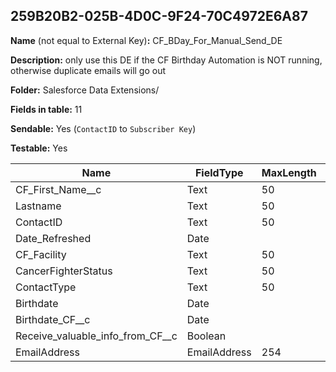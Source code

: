 ## 259B20B2-025B-4D0C-9F24-70C4972E6A87

**Name** (not equal to External Key)**:** CF_BDay_For_Manual_Send_DE

**Description:** only use this DE if the CF Birthday Automation is NOT running, otherwise duplicate emails will go out

**Folder:** Salesforce Data Extensions/

**Fields in table:** 11

**Sendable:** Yes (`ContactID` to `Subscriber Key`)

**Testable:** Yes

| Name | FieldType | MaxLength | IsPrimaryKey | IsNullable | DefaultValue |
| --- | --- | --- | --- | --- | --- |
| CF_First_Name__c | Text | 50 | - | + |  |
| Lastname | Text | 50 | - | + |  |
| ContactID | Text | 50 | + | - |  |
| Date_Refreshed | Date |  | - | + | GetDate() |
| CF_Facility | Text | 50 | - | + |  |
| CancerFighterStatus | Text | 50 | - | - |  |
| ContactType | Text | 50 | - | + |  |
| Birthdate | Date |  | - | + |  |
| Birthdate_CF__c | Date |  | - | + |  |
| Receive_valuable_info_from_CF__c | Boolean |  | - | + |  |
| EmailAddress | EmailAddress | 254 | - | - |  |
